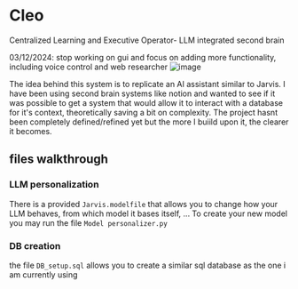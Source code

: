 # Cleo
 Centralized Learning and Executive Operator- LLM integrated second brain

 03/12/2024: stop working on gui and focus on adding more functionality, including voice control and web researcher 
 ![image](https://github.com/user-attachments/assets/64c33b7f-a2ca-4245-9222-de720e1725a8)

The idea behind this system is to replicate an AI assistant similar to Jarvis.
I have been using second brain systems like notion and wanted to see if it was possible to get a system that would allow it to interact with a database for it's context, theoretically saving a bit on complexity.
The project hasnt been completely defined/refined yet but the more I buiild upon it, the clearer it becomes.
 
## files walkthrough
### LLM personalization
There is a provided `Jarvis.modelfile` that allows you to change how your LLM behaves, from which model it bases itself, ...
To create your new model you may run the file `Model personalizer.py`

### DB creation
the file `DB_setup.sql` allows you to create a similar sql database as the one i am currently using
